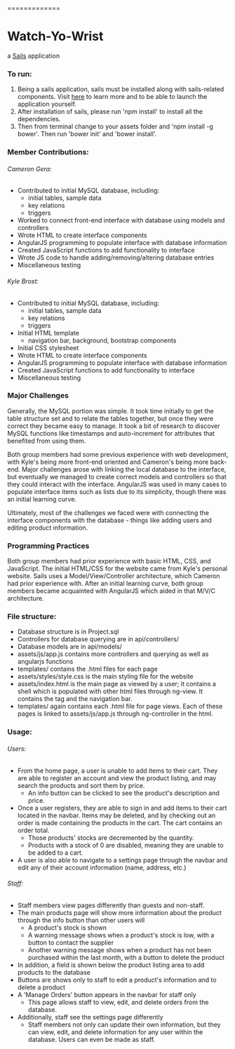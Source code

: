 
=============
# Watch-Yo-Wrist
a [Sails](http://sailsjs.org) application

### To run:
1. Being a sails application, sails must be installed along with sails-related components.  Visit [here](http://sailsjs.org/get-started) to learn more and to be able to launch the application yourself.
2. After installation of sails, please run 'npm install' to install all the dependencies.
3. Then from terminal change to your assets folder and 'npm install -g bower'. Then run 'bower init' and 'bower install'.

### Member Contributions:
###### Cameron Gera:
- Contributed to initial MySQL database, including:
  - initial tables, sample data
  - key relations
  - triggers
- Worked to connect front-end interface with database using models and controllers
- Wrote HTML to create interface components
- AngularJS programming to populate interface with database information
- Created JavaScript functions to add functionality to interface
- Wrote JS code to handle adding/removing/altering database entries
- Miscellaneous testing

###### Kyle Brost:
- Contributed to initial MySQL database, including:
  - initial tables, sample data
  - key relations
  - triggers
- Initial HTML template
  - navigation bar, background, bootstrap components
- Initial CSS stylesheet
- Wrote HTML to create interface components
- AngularJS programming to populate interface with database information
- Created JavaScript functions to add functionality to interface
- Miscellaneous testing

### Major Challenges
Generally, the MySQL portion was simple.  It took time initially to get the table structure set and to relate the tables together, but once they were correct they became easy to manage.  It took a bit of research to discover MySQL functions like timestamps and auto-increment for attributes that benefited from using them.

Both group members had some previous experience with web development, with Kyle's being more front-end oriented and Cameron's being more back-end.  Major challenges arose with linking the local database to the interface, but eventually we managed to create correct models and controllers so that they could interact with the interface.  AngularJS was used in many cases to populate interface items such as lists due to its simplicity, though there was an initial learning curve.

Ultimately, most of the challenges we faced were with connecting the interface components with the database - things like adding users and editing product information.

### Programming Practices
Both group members had prior experience with basic HTML, CSS, and JavaScript.  The initial HTML/CSS for the website came from Kyle's personal website.  Sails uses a Model/View/Controller architecture, which Cameron had prior experience with.  After an initial learning curve, both group members became acquainted with AngularJS which aided in that M/V/C architecture.

### File structure:
- Database structure is in Project.sql
- Controllers for database querying are in api/controllers/
- Database models are in api/models/
- assets/js/app.js contains more controllers and querying as well as angularjs functions
- templates/ contains the .html files for each page
- assets/styles/style.css is the main styling file for the website
- assets/index.html is the main page as viewed by a user; it contains a shell which is populated with other html files through ng-view.  It contains the <head> tag and the navigation bar.
- templates/ again contains each .html file for page views.  Each of these pages is linked to assets/js/app.js through ng-controller in the html.

### Usage:
###### Users:
- From the home page, a user is unable to add items to their cart.  They are able to register an account and view the product listing, and may search the products and sort them by price.
  - An info button can be clicked to see the product's description and price.
- Once a user registers, they are able to sign in and add items to their cart located in the navbar.  Items may be deleted, and by checking out an order is made containing the products in the cart.  The cart contains an order total.
  - Those products' stocks are decremented by the quantity.
  - Products with a stock of 0 are disabled, meaning they are unable to be added to a cart.
- A user is also able to navigate to a settings page through the navbar and edit any of their account information (name, address, etc.)

###### Staff:
- Staff members view pages differently than guests and non-staff.
- The main products page will show more information about the product through the info button than other users will
  - A product's stock is shown
  - A warning message shows when a product's stock is low, with a button to contact the supplier
  - Another warning message shows when a product has not been purchased within the last month, with a button to delete the product
- In addition, a field is shown below the product listing area to add products to the database
- Buttons are shows only to staff to edit a product's information and to delete a product
- A 'Manage Orders' button appears in the navbar for staff only
  - This page allows staff to view, edit, and delete orders from the database.
- Additionally, staff see the settings page differently
  - Staff members not only can update their own information, but they can view, edit, and delete information for any user within the database.  Users can even be made as staff.
